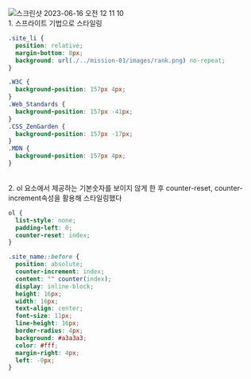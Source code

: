 ![스크린샷 2023-06-16 오전 12 11 10](https://github.com/ljunseok0514/home-work/assets/73566234/88be82a0-08ba-4525-b914-645aa83f91e8)
<br>1. 스프라이트 기법으로 스타일링
```css
.site_li {
  position: relative;
  margin-bottom: 8px;
  background: url(./../mission-01/images/rank.png) no-repeat;
}

.W3C {
  background-position: 157px 4px;
}
.Web_Standards {
  background-position: 157px -41px;
}
.CSS_ZenGarden {
  background-position: 157px -17px;
}
.MDN {
  background-position: 157px 4px;
}
```
<br>2. ol 요소에서 제공하는 기본숫자를 보이지 않게 한 후 counter-reset, counter-increment속성을 활용해 스타일링했다<br>
```css
ol {
  list-style: none;
  padding-left: 0;
  counter-reset: index;
}

.site_name::before {
  position: absolute;
  counter-increment: index;
  content: "" counter(index);
  display: inline-block;
  height: 16px;
  width: 16px;
  text-align: center;
  font-size: 11px;
  line-height: 16px;
  border-radius: 4px;
  background: #a3a3a3;
  color: #fff;
  margin-right: 4px;
  left: -0px;
}
```
